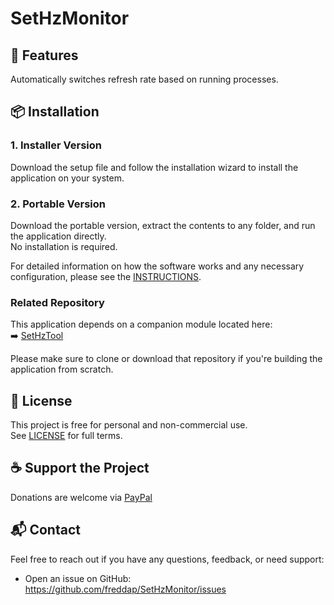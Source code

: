 # SetHzMonitor

## 🚀 Features

Automatically switches refresh rate based on running processes.

## 📦 Installation

### 1. Installer Version
Download the setup file and follow the installation wizard to install the application on your system.


### 2. Portable Version
Download the portable version, extract the contents to any folder, and run the application directly.  
No installation is required.

For detailed information on how the software works and any necessary configuration, please see the [INSTRUCTIONS](./INSTRUCTIONS.md).

### Related Repository

This application depends on a companion module located here:  
➡️ [SetHzTool](https://github.com/freddap/SetHzTool)

Please make sure to clone or download that repository if you're building the application from scratch.

## 📄 License

This project is free for personal and non-commercial use.  
See [LICENSE](./LICENSE.md) for full terms.

## ☕ Support the Project

Donations are welcome via [PayPal](https://www.paypal.com/donate?business=fredrik8801@gmail.com)

## 📬 Contact

Feel free to reach out if you have any questions, feedback, or need support:

- Open an issue on GitHub: https://github.com/freddap/SetHzMonitor/issues
